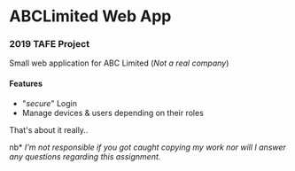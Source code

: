 # ABCLimited Web App
### **2019 TAFE Project**
Small web application for ABC Limited (*Not a real company*)

#### Features
* "*secure*" Login
* Manage devices & users depending on their roles

That's about it really..

nb\*
*I'm not responsible if you got caught copying my work nor will I answer any questions regarding this assignment.*
